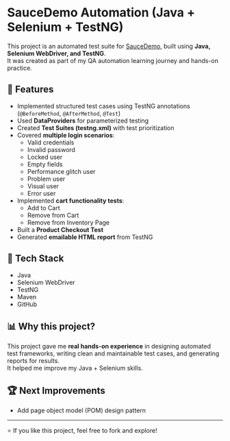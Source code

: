 # SauceDemo Automation (Java + Selenium + TestNG)

This project is an automated test suite for [SauceDemo](https://www.saucedemo.com/), built using **Java, Selenium WebDriver, and TestNG**.  
It was created as part of my QA automation learning journey and hands-on practice.

## 🚀 Features
- Implemented structured test cases using TestNG annotations (`@BeforeMethod`, `@AfterMethod`, `@Test`)
- Used **DataProviders** for parameterized testing
- Created **Test Suites (testng.xml)** with test prioritization
- Covered **multiple login scenarios**:
  - Valid credentials
  - Invalid password
  - Locked user
  - Empty fields
  - Performance glitch user
  - Problem user
  - Visual user
  - Error user
- Implemented **cart functionality tests**:
  - Add to Cart
  - Remove from Cart
  - Remove from Inventory Page
- Built a **Product Checkout Test**
- Generated **emailable HTML report** from TestNG

## 📂 Tech Stack
- Java  
- Selenium WebDriver  
- TestNG  
- Maven  
- GitHub  

## 📊 Why this project?
This project gave me **real hands-on experience** in designing automated test frameworks, writing clean and maintainable test cases, and generating reports for results.  
It helped me improve my Java + Selenium skills.

## 🏆 Next Improvements
- Add page object model (POM) design pattern

---
⭐ If you like this project, feel free to fork and explore!
